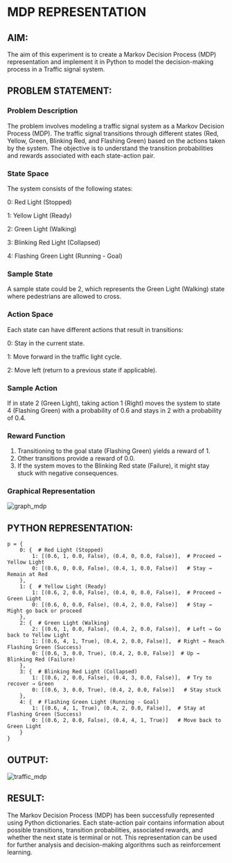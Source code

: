 # MDP REPRESENTATION

## AIM:
The aim of this experiment is to create a Markov Decision Process (MDP) representation and implement it in Python to model the decision-making process in a Traffic signal system.

## PROBLEM STATEMENT: 

### Problem Description
The problem involves modeling a traffic signal system as a Markov Decision Process (MDP). The traffic signal transitions through different states (Red, Yellow, Green, Blinking Red, and Flashing Green) based on the actions taken by the system. The objective is to understand the transition probabilities and rewards associated with each state-action pair.

### State Space
The system consists of the following states:

0: Red Light (Stopped)

1: Yellow Light (Ready)

2: Green Light (Walking)

3: Blinking Red Light (Collapsed)

4: Flashing Green Light (Running - Goal)

### Sample State
A sample state could be 2, which represents the Green Light (Walking) state where pedestrians are allowed to cross.

### Action Space
Each state can have different actions that result in transitions:

0: Stay in the current state.

1: Move forward in the traffic light cycle.

2: Move left (return to a previous state if applicable).

### Sample Action
If in state 2 (Green Light), taking action 1 (Right) moves the system to state 4 (Flashing Green) with a probability of 0.6 and stays in 2 with a probability of 0.4.

### Reward Function
1. Transitioning to the goal state (Flashing Green) yields a reward of 1.
2. Other transitions provide a reward of 0.0.
3. If the system moves to the Blinking Red state (Failure), it might stay stuck with negative consequences.

### Graphical Representation

![graph_mdp](https://github.com/user-attachments/assets/6a6db272-a470-4738-89f4-b3e5b5aeccbc)



## PYTHON REPRESENTATION:
```
p = {
    0: {  # Red Light (Stopped)
        1: [(0.6, 1, 0.0, False), (0.4, 0, 0.0, False)],  # Proceed → Yellow Light
        0: [(0.6, 0, 0.0, False), (0.4, 1, 0.0, False)]   # Stay → Remain at Red
    },
    1: {  # Yellow Light (Ready)
        1: [(0.6, 2, 0.0, False), (0.4, 0, 0.0, False)],  # Proceed → Green Light
        0: [(0.6, 0, 0.0, False), (0.4, 2, 0.0, False)]   # Stay → Might go back or proceed
    },
    2: {  # Green Light (Walking)
        2: [(0.6, 1, 0.0, False), (0.4, 2, 0.0, False)],  # Left → Go back to Yellow Light
        1: [(0.6, 4, 1, True), (0.4, 2, 0.0, False)],  # Right → Reach Flashing Green (Success)
        0: [(0.6, 3, 0.0, True), (0.4, 2, 0.0, False)]  # Up → Blinking Red (Failure)
    },
    3: {  # Blinking Red Light (Collapsed)
        1: [(0.6, 2, 0.0, False), (0.4, 3, 0.0, False)],  # Try to recover → Green
        0: [(0.6, 3, 0.0, True), (0.4, 2, 0.0, False)]   # Stay stuck
    },
    4: {  # Flashing Green Light (Running - Goal)
        1: [(0.6, 4, 1, True), (0.4, 2, 0.0, False)],  # Stay at Flashing Green (Success)
        0: [(0.6, 2, 0.0, False), (0.4, 4, 1, True)]   # Move back to Green Light
    }
}
```

## OUTPUT:
![traffic_mdp](https://github.com/user-attachments/assets/5c594e06-238d-4f0a-923b-4d265718b76d)


## RESULT:
The Markov Decision Process (MDP) has been successfully represented using Python dictionaries. Each state-action pair contains information about possible transitions, transition probabilities, associated rewards, and whether the next state is terminal or not. This representation can be used for further analysis and decision-making algorithms such as reinforcement learning.


